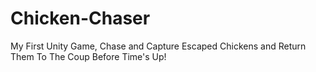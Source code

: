 # Chicken-Chaser
My First Unity Game, Chase and Capture Escaped Chickens and Return Them To The Coup Before Time's Up!
